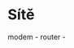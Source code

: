 Sítě
=
modem - 
router - 
<!--stackedit_data:
eyJoaXN0b3J5IjpbMTc5NjUyMTQ5NywtMzQ2ODIzMzY2LDE5MT
c0MzU4ODYsLTQ3MzIyMzA3NiwyMTAzODU2Nl19
-->